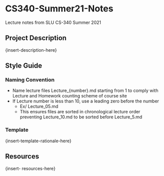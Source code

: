 # CS340-Summer21-Notes
Lecture notes from SLU CS-340 Summer 2021

## Project Description

{insert-description-here}

## Style Guide

###  Naming Convention

- Name lecture files Lecture_{number}.md starting from 1 to comply with Lecture and Homework counting scheme of course site
- If Lecture number is less than 10, use a leading zero before the number
    + Ex/ Lecture_05.md
    + This ensures files are sorted in chronological lecture order preventing Lecture_10.md to be sorted before Lecture_5.md

### Template

{insert-template-rationale-here}

## Resources

{insert- resources-here}
